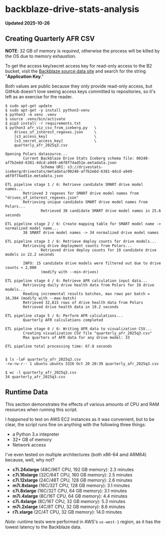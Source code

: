 # backblaze-drive-stats-analysis

**Updated 2025-10-26**

## Creating Quarterly AFR CSV

**NOTE**: 32 GB of memory is _required_, otherwise the process will be killed by the OS due to memory exhaustion.

To get the access key/secret access key for read-only access to the B2 bucket, visit 
the [Backblaze source data site](https://www.backblaze.com/cloud-storage/resources/hard-drive-test-data)
and search for the string "**Application Key**." 

Both values are public because they only provide read-only access, but GitHub doesn't love seeing access keys committed to
repositories, so it's left as an exercise for the reader.

```
$ sudo apt-get update
$ sudo apt-get -y install python3-venv
$ python3 -m venv .venv
$ source .venv/bin/activate
$ pip3 install -r requirements.txt
$ python3 afr_viz_csv_from_iceberg.py   \
    drives_of_interest_regexes.json     \
    [s3_access_key]                     \
    [s3_secret_access_key]              \
    quarterly_afr_2025q3.csv

Opening Polars datasource...
        Current Backblaze Drive Stats Iceberg schema file: 00248-af7b2e6d-6381-4dcd-a949-a6f8f74ad51e.metadata.json
                Schema URI: s3://drivestats-iceberg/drivestats/metadata/00248-af7b2e6d-6381-4dcd-a949-a6f8f74ad51e.metadata.json

ETL pipeline stage 1 / 6: Retrieve candidate SMART drive model names...
        Retrieved 3 regexes for SMART drive model names from "drives_of_interest_regexes.json"
        Retrieving unique candidate SMART drive model names from Polars...
                Retrieved 38 candidate SMART drive model names in 25.6 seconds

ETL pipeline stage 2 / 6: Create mapping table for SMART model name -> normalized model name...
        38 SMART drive model names -> 34 normalized drive model names

ETL pipeline stage 3 / 6: Retrieve deploy counts for drive models...
        Retrieving drive deployment counts from Polars...
                Retrieved drive deploy counts for 19 candidate drive models in 22.2 seconds

        INFO: 15 candidate drive models were filtered out due to drive counts < 2,000
                (modify with --min-drives)

ETL pipeline stage 4 / 6: Retrieve AFR calculation input data...
        Retrieving daily drive health data from Polars for 19 drive models...
        Reading incremental results batches, max rows per batch = 16,384 (modify with --max-batch)
        Retrieved 32,815 rows of drive health data from Polars
        Retrieved drive health data in 19.2 seconds

ETL pipeline stage 5 / 6: Perform AFR calculations...
        Quarterly AFR calculations completed

ETL pipeline stage 6 / 6: Writing AFR data to visualization CSV...
        Creating visualization CSV file "quarterly_afr_2025q3.csv"
        Max quarters of AFR data for any drive model: 33

ETL pipeline total processing time: 67.8 seconds

	
$ ls -laF quarterly_afr_2025q3.csv 
-rw-rw-r-- 1 ubuntu ubuntu 3326 Oct 20 20:39 quarterly_afr_2025q3.csv 

$ wc -l quarterly_afr_2025q3.csv 
34 quarterly_afr_2025q3.csv 
```

## Runtime Data

This section demonstrates the effects of various amounts of CPU and RAM
resources when running this script.

I _happened_ to test on AWS EC2 instances as it was convenient, but to be clear, 
the script runs fine on anything with the following three things:
* a Python 3.x intepreter
* 32+ GB of memory
* Network access

I've even tested on multiple architectures (both x86-64 amd ARM64) because, well, 
why not?

* **c7i.24xlarge** (48C/96T CPU, 192 GB memory): 2.3 minutes
* **c7i.16xlarge** (32C/64T CPU, 160 GB memory): 2.5 minutes
* **c7i.12xlarge** (24C/48T CPU, 128 GB memory): 2.6 minutes
* **m7i.8xlarge** (16C/32T CPU, 128 GB memory): 3.1 minutes
* **c7i.8xlarge** (16C/32T CPU, 64 GB memory): 3.1 minutes
* **m7i.4xlarge** (8C/16T CPU, 64 GB memory): 4.4 minutes
* **c7i.4xlarge** (8C/16T CPU, 32 GB memory): 5.3 minutes
* **m7i.2xlarge** (4C/8T CPU, 32 GB memory): 8.6 minutes
* **r7i.xlarge** (2C/4T CPU, 32 GB memory): 14.0 minutes

_Note_: runtime tests were performed in AWS's `us-west-1` region, as it has the lowest latency to 
the Backblaze data.
